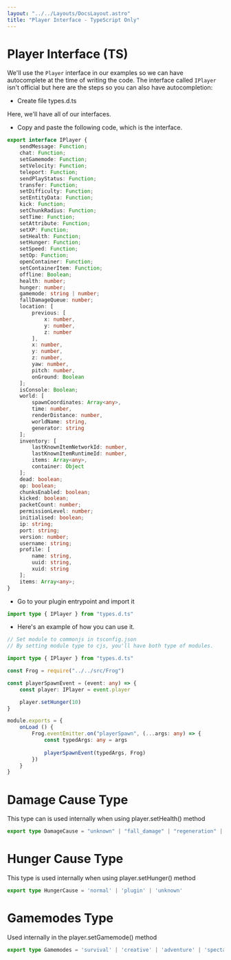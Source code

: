 ```yaml
---
layout: "../../Layouts/DocsLayout.astro"
title: "Player Interface - TypeScript Only"
---
```


# Player Interface (TS)

We'll use the `Player` interface in our examples so we can have autocomplete at the time of writing the code. The interface called `IPlayer` isn't official but here are the steps so you can also have autocompletion:

- Create file types.d.ts

Here, we'll have all of our interfaces.

- Copy and paste the following code, which is the interface.

```ts
export interface IPlayer {
	sendMessage: Function;
	chat: Function;
	setGamemode: Function;
	setVelocity: Function;
	teleport: Function;
	sendPlayStatus: Function;
	transfer: Function;
	setDifficulty: Function;
	setEntityData: Function;
	kick: Function;
	setChunkRadius: Function;
	setTime: Function;
	setAttribute: Function;
	setXP: Function;
	setHealth: Function;
	setHunger: Function;
	setSpeed: Function;
	setOp: Function;
	openContainer: Function;
	setContainerItem: Function;
	offline: Boolean;
	health: number;
	hunger: number;
	gamemode: string | number;
	fallDamageQueue: number;
	location: [
        previous: [
            x: number,
            y: number,
            z: number
        ],
        x: number,
        y: number,
        z: number,
        yaw: number,
        pitch: number,
        onGround: Boolean
    ];
	isConsole: Boolean;
	world: [
        spawnCoordinates: Array<any>, 
        time: number,
        renderDistance: number,
        worldName: string,
        generator: string
    ];
	inventory: [
        lastKnownItemNetworkId: number, 
        lastKnownItemRuntimeId: number, 
        items: Array<any>, 
        container: Object
    ];
	dead: boolean;
	op: boolean;
	chunksEnabled: boolean;
	kicked: boolean;
	packetCount: number;
	permissionLevel: number;
	initialised: boolean;
	ip: string;
	port: string;
	version: number;
	username: string;
	profile: [
        name: string, 
        uuid: string, 
        xuid: string
    ];
	items: Array<any>;
}
```

- Go to your plugin entrypoint and import it

```ts
import type { IPlayer } from "types.d.ts"
```

- Here's an example of how you can use it.

```ts
// Set module to commonjs in tsconfig.json
// By setting module type to cjs, you'll have both type of modules.

import type { IPlayer } from "types.d.ts" 

const Frog = require("../../src/Frog")

const playerSpawnEvent = (event: any) => {
    const player: IPlayer = event.player

    player.setHunger(10)
}

module.exports = {
    onLoad () {
        Frog.eventEmitter.on("playerSpawn", (...args: any) => {
            const typedArgs: any = args
            
            playerSpawnEvent(typedArgs, Frog)
        })
    }
}   
```

# Damage Cause Type

This type can is used internally when using player.setHealth() method

```ts
export type DamageCause = "unknown" | "fall_damage" | "regeneration" | "void" | "plugin"
```

# Hunger Cause Type

This type is used internally when using player.setHunger() method

```ts
export type HungerCause = 'normal' | 'plugin' | 'unknown'
```

# Gamemodes Type

Used internally in the player.setGamemode() method

```ts
export type Gamemodes = 'survival' | 'creative' | 'adventure' | 'spectator' | 'fallback'
```